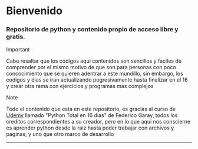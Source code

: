# Bienvenido
### Repositorio de python y contenido propio de acceso libre y gratis.
>[!IMPORTANT]
>Cabe resaltar que los codigos aqui contenidos son sencillos y faciles de comprender por el mismo motivo de que son para personas con poco concocimiento que se quieren adentrar a este mundillo, sin embargo, los codigos y dias se iran actualizando pogresivamente hasta finalizar en el 16 y crear otra rama con ejercicios y programas mas complejos

>[!NOTE]
>Todo el contenido que esta en este repositorio, es gracias al curso de [Udemy](https://www.udemy.com/course/python-total/) llamado "Python Total en 16 dias" de Federico Garay, todos los creditos correspondientes a su creador, pero en lo que aqui nos conscierne es aprender python desde la raiz hasta poder trabajar con archivos y paginas, y uno que otro marco de desarrollo
****
